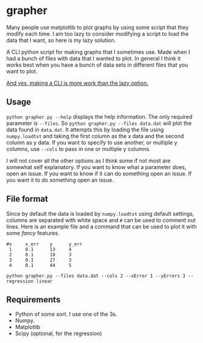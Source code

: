 # grapher

Many people use matplotlib to plot graphs by using some script that they modify each time.
I am too lazy to consider modifying a script to load the data that I want, so here is my lazy solution.

A CLI python script for making graphs that I sometimes use.
Made when I had a bunch of files with data that I wanted to plot.
In general I think it works best when you have a bunch of data sets in different files that you want to plot.

[And yes, making a CLI is more work than the lazy option.](https://xkcd.com/1205/)

## Usage

`python grapher.py --help` displays the help information.
The only required parameter is `--files`.
So `python grapher.py --files data.dat` will plot the data found in `data.dat`.
It attempts this by loading the file using `numpy.loadtxt` and taking the first column as the x data and the second column as y data.
If you want to specify to use another, or multiple y columns, use `--cols` to pass in one or multiple y columns.

I will not cover all the other options as I think some if not most are somewhat self explanatory.
If you want to know what a parameter does, open an issue.
If you want to know if it can do something open an issue.
If you want it to do something open an issue.


## File format

Since by default the data is loaded by `numpy.loadtxt` using default settings, columns are separated with white space and `#` can be used to comment out lines.
Here is an example file and a command that can be used to plot it with some *fancy* features.

```
#x     x_err    y      y_err
 1     0.1      13     4
 2     0.1      18     3
 3     0.1      27     3
 4     0.1      44     5
```

`python grapher.py --files data.dat --cols 2 --xError 1 --yErrors 3 --regression linear`

## Requirements

* Python of some sort. I use one of the 3s.
* Numpy.
* Matplotlib
* Scipy (optional, for the regression)
